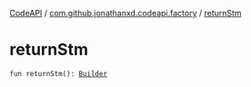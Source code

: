 [CodeAPI](../index.md) / [com.github.jonathanxd.codeapi.factory](index.md) / [returnStm](.)

# returnStm

`fun returnStm(): `[`Builder`](../com.github.jonathanxd.codeapi.base/-return/-builder/index.md)